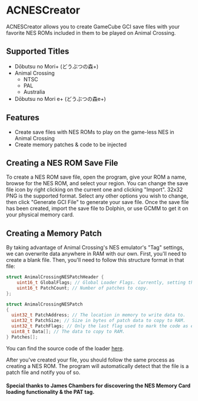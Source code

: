 # ACNESCreator
ACNESCreator allows you to create GameCube GCI save files with your favorite NES ROMs included in them to be played on Animal Crossing.

## Supported Titles
* Dōbutsu no Mori+ (どうぶつの森+)
* Animal Crossing
  * NTSC
  * PAL
  * Australia
* Dōbutsu no Mori e+ (どうぶつの森e+)

## Features
* Create save files with NES ROMs to play on the game-less NES in Animal Crossing
* Create memory patches & code to be injected

## Creating a NES ROM Save File
To create a NES ROM save file, open the program, give your ROM a name, browse for the NES ROM, and select your region.
You can change the save file icon by right clicking on the current one and clicking "Import". 32x32 PNG is the supported format.
Select any other options you wish to change, then click "Generate GCI File" to generate your save file.
Once the save file has been created, import the save file to Dolphin, or use GCMM to get it on your physical memory card.

## Creating a Memory Patch
By taking advantage of Animal Crossing's NES emulator's "Tag" settings, we can overwrite data anywhere in RAM with our own.
First, you'll need to create a blank file.
Then, you'll need to follow this structure format in that file:
```c
struct AnimalCrossingNESPatchHeader {
	uint16_t GlobalFlags; // Global Loader Flags. Currently, setting the last flag will enable the JUTReportConsole without zurumode. [JUTConsoleEnabled = GlobalFlags & 1]
	uint16_t PatchCount; // Number of patches to copy.
};

struct AnimalCrossingNESPatch
{
  uint32_t PatchAddress; // The location in memory to write data to.
  uint32_t PatchSize; // Size in bytes of patch data to copy to RAM.
  uint32_t PatchFlags; // Only the last flag used to mark the code as exectuable currently. [Executable = PatchFlags & 1]
  uint8_t Data[]; // The data to copy to RAM.
} Patches[];
```
You can find the source code of the loader [here](https://github.com/jamchamb/ac-patch-loader).

After you've created your file, you should follow the same process as creating a NES ROM.
The program will automatically detect that the file is a patch file and notify you of so.

#### Special thanks to James Chambers for discovering the NES Memory Card loading functionality & the PAT tag.
